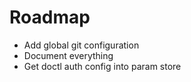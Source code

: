 # Roadmap

- Add global git configuration
- Document everything
- Get doctl auth config into param store
